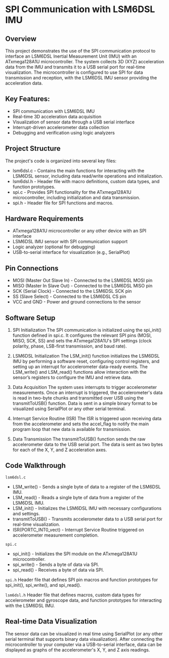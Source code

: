 # SPI Communication with LSM6DSL IMU
## Overview
This project demonstrates the use of the SPI communication protocol to interface an LSM6DSL Inertial Measurement Unit (IMU) with an ATxmega128A1U microcontroller. The system collects 3D (XYZ) acceleration data from the IMU and transmits it to a USB serial port for real-time visualization. The microcontroller is configured to use SPI for data transmission and reception, with the LSM6DSL IMU sensor providing the acceleration data.

## Key Features:
- SPI communication with LSM6DSL IMU
- Real-time 3D acceleration data acquisition
- Visualization of sensor data through a USB serial interface
- Interrupt-driven accelerometer data collection
- Debugging and verification using logic analyzers

## Project Structure
The project's code is organized into several key files:

- lsm6dsl.c - Contains the main functions for interacting with the LSM6DSL sensor, including data read/write operations and initialization.
- lsm6dsl.h - Header file with macro definitions, custom data types, and function prototypes.
- spi.c - Provides SPI functionality for the ATxmega128A1U microcontroller, including initialization and data transmission.
- spi.h - Header file for SPI functions and macros.

## Hardware Requirements
- ATxmega128A1U microcontroller or any other device with an SPI interface
- LSM6DSL IMU sensor with SPI communication support
- Logic analyzer (optional for debugging)
- USB-to-serial interface for visualization (e.g., SerialPlot)

## Pin Connections
- MOSI (Master Out Slave In) - Connected to the LSM6DSL MOSI pin
- MISO (Master In Slave Out) - Connected to the LSM6DSL MISO pin
- SCK (Serial Clock) - Connected to the LSM6DSL SCK pin
- SS (Slave Select) - Connected to the LSM6DSL CS pin
- VCC and GND - Power and ground connections to the sensor

## Software Setup
1. SPI Initialization
The SPI communication is initialized using the spi_init() function defined in spi.c. It configures the relevant SPI pins (MOSI, MISO, SCK, SS) and sets the ATxmega128A1U's SPI settings (clock polarity, phase, LSB-first transmission, and baud rate).

2. LSM6DSL Initialization
The LSM_init() function initializes the LSM6DSL IMU by performing a software reset, configuring control registers, and setting up an interrupt for accelerometer data-ready events. The LSM_write() and LSM_read() functions allow interaction with the sensor’s registers to configure the IMU and retrieve data.

3. Data Acquisition
The system uses interrupts to trigger accelerometer measurements. Once an interrupt is triggered, the accelerometer's data is read in two-byte chunks and transmitted over USB using the transmitToUSB() function. Data is sent in a simple binary format to be visualized using SerialPlot or any other serial terminal.

4. Interrupt Service Routine (ISR)
The ISR is triggered upon receiving data from the accelerometer and sets the accel_flag to notify the main program loop that new data is available for transmission.

5. Data Transmission
The transmitToUSB() function sends the raw accelerometer data to the USB serial port. The data is sent as two bytes for each of the X, Y, and Z acceleration axes.

## Code Walkthrough
`lsm6dsl.c`
- LSM_write() - Sends a single byte of data to a register of the LSM6DSL IMU.
- LSM_read() - Reads a single byte of data from a register of the LSM6DSL IMU.
- LSM_init() - Initializes the LSM6DSL IMU with necessary configurations and settings.
- transmitToUSB() - Transmits accelerometer data to a USB serial port for real-time visualization.
- ISR(PORTC_INT0_vect) - Interrupt Service Routine triggered on accelerometer measurement completion.

`spi.c`
- spi_init() - Initializes the SPI module on the ATxmega128A1U microcontroller.
- spi_write() - Sends a byte of data via SPI.
- spi_read() - Receives a byte of data via SPI.

`spi.h`
Header file that defines SPI pin macros and function prototypes for spi_init(), spi_write(), and spi_read().

`lsm6dsl.h`
Header file that defines macros, custom data types for accelerometer and gyroscope data, and function prototypes for interacting with the LSM6DSL IMU.

## Real-time Data Visualization
The sensor data can be visualized in real time using SerialPlot (or any other serial terminal that supports binary data visualization). After connecting the microcontroller to your computer via a USB-to-serial interface, data can be displayed as graphs of the accelerometer's X, Y, and Z axis readings.
